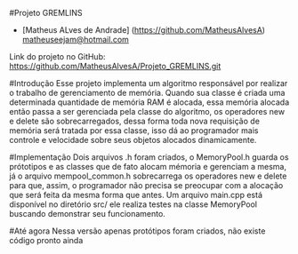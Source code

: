 #Projeto GREMLINS

 - [Matheus ALves de Andrade] (https://github.com/MatheusAlvesA)
matheuseejam@hotmail.com

Link do projeto no GitHub: https://github.com/MatheusAlvesA/Projeto_GREMLINS.git

#Introdução
Esse projeto implementa um algoritmo responsável por realizar o trabalho de
gerenciamento de memória. Quando sua classe é criada uma determinada quantidade de memória RAM
é alocada, essa memória alocada então passa a ser gerenciada pela classe do algoritmo,
os operadores new e delete são sobrecarregados, dessa forma toda nova requisição
de memória será tratada por essa classe, isso dá ao programador mais controle
e velocidade sobre seus objetos alocados dinamicamente.

#Implementação
Dois arquivos .h foram criados, o MemoryPool.h guarda os prótotipos e as classes
que de fato alocam mémoria e gerenciam a mesma, já o arquivo mempool_common.h sobrecarrega
os operadores new e delete para que, assim, o programador não precisa se preocupar
com a alocação que será feita da mesma forma que antes. Um arquivo main.cpp está
disponível no diretório src/ ele realiza testes na classe MemoryPool buscando demonstrar seu funcionamento.

#Até agora
Nessa versão apenas protótipos foram criados, não existe código pronto ainda
